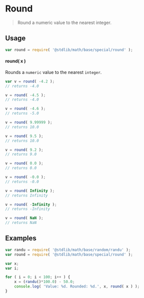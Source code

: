 # Round

> Round a numeric value to the nearest integer.

<section class="usage">

## Usage

```javascript
var round = require( '@stdlib/math/base/special/round' );
```

#### round( x )

Rounds a `numeric` value to the nearest `integer`.

```javascript
var v = round( -4.2 );
// returns -4.0

v = round( -4.5 );
// returns -4.0

v = round( -4.6 );
// returns -5.0

v = round( 9.99999 );
// returns 10.0

v = round( 9.5 );
// returns 10.0

v = round( 9.2 );
// returns 9.0

v = round( 0.0 );
// returns 0.0

v = round( -0.0 );
// returns -0.0

v = round( Infinity );
// returns Infinity

v = round( -Infinity );
// returns -Infinity

v = round( NaN );
// returns NaN
```

</section>

<!-- /.usage -->

<section class="examples">

## Examples

```javascript
var randu = require( '@stdlib/math/base/random/randu' );
var round = require( '@stdlib/math/base/special/round' );

var x;
var i;

for ( i = 0; i < 100; i++ ) {
    x = (randu()*100.0) - 50.0;
    console.log( 'Value: %d. Rounded: %d.', x, round( x ) );
}
```

</section>

<!-- /.examples -->

<section class="links">

</section>

<!-- /.links -->
